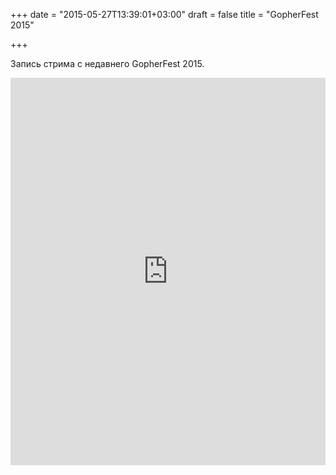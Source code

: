 +++
date = "2015-05-27T13:39:01+03:00"
draft = false
title = "GopherFest 2015"

+++

<p>Запись стрима с недавнего&nbsp;GopherFest 2015.</p>
 <iframe width="100%" height="620" src="https://www.youtube.com/embed/Fx304EfqtMo" frameborder="0" allowfullscreen></iframe>